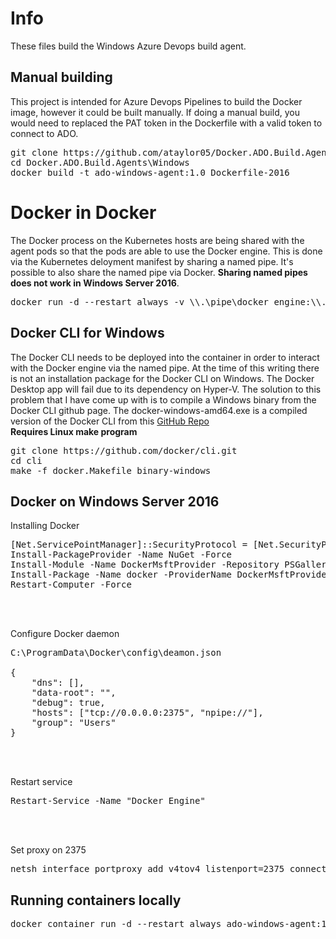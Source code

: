 # Info
These files build the Windows Azure Devops build agent.  

## Manual building
This project is intended for Azure Devops Pipelines to build the Docker image, however it could be built manually.  If doing a manual build, you would need to replaced the PAT token in the Dockerfile with a valid token to connect to ADO.<br>
<pre>
git clone https://github.com/ataylor05/Docker.ADO.Build.Agents.git
cd Docker.ADO.Build.Agents\Windows
docker build -t ado-windows-agent:1.0 Dockerfile-2016
</pre>

# Docker in Docker
The Docker process on the Kubernetes hosts are being shared with the agent pods so that the pods are able to use the Docker engine.  This is done via the Kubernetes deloyment manifest by sharing a named pipe.  It's possible to also share the named pipe via Docker.  **Sharing named pipes does not work in Windows Server 2016**.<br>
<pre>
docker run -d --restart always -v \\.\pipe\docker_engine:\\.\pipe\docker_engine ado-windows-agent:1.0
</pre>

## Docker CLI for Windows
The Docker CLI needs to be deployed into the container in order to interact with the Docker engine via the named pipe.  At the time of this writing there is not an installation package for the Docker CLI on Windows.  The Docker Desktop app will fail due to its dependency on Hyper-V.  The solution to this problem that I have come up with is to compile a Windows binary from the Docker CLI github page.  The docker-windows-amd64.exe is a compiled version of the Docker CLI from this [GitHub Repo](https://github.com/docker/cli)<br>
**Requires Linux make program**<br>
<pre>
git clone https://github.com/docker/cli.git
cd cli
make -f docker.Makefile binary-windows
</pre>

## Docker on Windows Server 2016
Installing Docker
<pre>
[Net.ServicePointManager]::SecurityProtocol = [Net.SecurityProtocolType]::Tls12
Install-PackageProvider -Name NuGet -Force
Install-Module -Name DockerMsftProvider -Repository PSGallery -Force
Install-Package -Name docker -ProviderName DockerMsftProvider -Force
Restart-Computer -Force
</pre><br><br>

Configure Docker daemon
<pre>
C:\ProgramData\Docker\config\deamon.json

{
    "dns": [],
    "data-root": "",
    "debug": true,
    "hosts": ["tcp://0.0.0.0:2375", "npipe://"],
    "group": "Users"
}
</pre><br><br>

Restart service
<pre>
Restart-Service -Name "Docker Engine"
</pre><br><br>

Set proxy on 2375
<pre>
netsh interface portproxy add v4tov4 listenport=2375 connectaddress=127.0.0.1 connectport=2375 listenaddress=<HOST_IP> protocol=tcp
</pre>

## Running containers locally
<pre>
docker container run -d --restart always ado-windows-agent:1.0
</pre>

